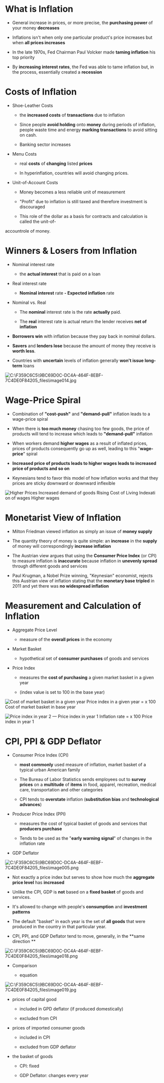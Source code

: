 # What is Inflation

  -   General increase in prices, or more precise, the **purchasing
      power** of your money **decreases**

  -   Inflations isn't when only one particular product's price
      increases but when **all prices increases**

  -   In the late 1970s, Fed Chairman Paul Volcker made **taming
      inflation** his top priority

  -   By **increasing interest rates**, the Fed was able to tame
      inflation but, in the process, essentially created a **recession**

# Costs of Inflation

  -   Shoe-Leather Costs
    
      -   the **increased costs** of **transactions** due to inflation
    
      -   Since people **avoid holding** onto **money** during periods
          of inflation, people waste time and energy **marking
          transactions** to avoid sitting on cash.
    
      -   Banking sector increases

  -   Menu Costs
    
      -   real **costs** of **changing** listed **prices**
    
      -   In hyperinflation, countries will avoid changing prices.

  -   Unit-of-Account Costs
    
      -   Money becomes a less reliable unit of measurement
    
      -   "Profit" due to inflation is still taxed and therefore
          investment is discouraged
    
      -   This role of the dollar as a basis for contracts and
          calculation is called the unit-of-

  accountrole of money.

# Winners & Losers from Inflation

  -   Nominal interest rate
    
      -   the **actual interest** that is paid on a loan

  -   Real interest rate
    
      -   **Nominal interest** rate **- Expected inflation** rate

  -   Nominal vs. Real
    
      -   The **nominal** interest rate is the rate **actually** paid.
    
      -   The **real** interest rate is actual return the lender
          receives **net of inflation**

  -   **Borrowers win** with inflation because they pay back in nominal
      dollars.

  -   **Savers** and **lenders lose** because the amount of money they
      receive is **worth less**.

  -   Countries with **uncertain** levels of inflation generally **won't
      issue long-term**
  loans

  ![C:\\F359C6C5\\9BC69D0C-DC4A-464F-8EBF-7C4DE0F84205\_files\\image014.jpg](./media/image14.jpg)

# Wage-Price Spiral

  -   Combination of **"cost-push"** and **"demand-pull"** inflation
      leads to a wage-price spiral

  -   When there is **too much money** chasing too few goods, the price
      of products will tend to increase which leads to **"demand-pull"**
      inflation

  -   When workers demand **higher wages** as a result of inflated
      prices, prices of products consequently go up as well, leading to
      this "**wage-price**" spiral

  -   **Increased price of products leads to higher wages leads to
      increased price of products and so on**

  -   Keynesians tend to favor this model of how inflation works and
      that they prices are sticky downward or downward inflexible

  ![Higher Prices Increased demand of goods Rising Cost of Living
  Indexati on of wages Higher wages ](./media/image15.png)

# Monetarist View of Inflation

  -   Milton Friedman viewed inflation as simply an issue of **money
      supply**

  -   The quantity theory of money is quite simple: an **increase** in
      the **supply** of money will correspondingly **increase
      inflation**

  -   The Austrian view argues that using the **Consumer Price Index**
      (or CPI) to measure inflation is **inaccurate** because inflation
      in **unevenly spread** through different goods and services

  -   Paul Krugman, a Nobel Prize winning, "Keynesian" economist,
      rejects this Austrian view of inflation stating that the
      **monetary base tripled** in 2011 and yet there was **no
      widespread inflation**

# Measurement and Calculation of Inflation

  -   Aggregate Price Level
    
      -   measure of the **overall prices** in the economy

  -   Market Basket
    
      -   hypothetical set of **consumer purchases** of goods and
          services

  -   Price Index
    
      -   measures the **cost of purchasing** a given market basket in a
          given year
    
      -   (index value is set to 100 in the base year)

  ![Cost of market basket in a given year Price index in a given year =
  x 100 Cost of market basket in base year ](./media/image16.png)
  
  ![Price index in year 2 — Price index in year 1 Inflation rate = x 100
  Price index in year 1 ](./media/image17.png)

# CPI, PPI & GDP Deflator

  -   Consumer Price Index (CPI)
    
      -   **most commonly** used measure of inflation, market basket of
          a typical urban American family
    
      -   The Bureau of Labor Statistics sends employees out to **survey
          prices** on a **multitude** of **items** in food, apparel,
          recreation, medical care, transportation and other categories
    
      -   CPI tends to **overstate** inflation (**substitution bias**
          and **technological advances**)

  -   Producer Price Index (PPI)
    
      -   measures the cost of typical basket of goods and services that
          **producers purchase**
    
      -   Tends to be used as the "**early warning signal**" of changes
          in the inflation rate

  -   GDP
  Deflator

  ![C:\\F359C6C5\\9BC69D0C-DC4A-464F-8EBF-7C4DE0F84205\_files\\image005.png](./media/image5.png)

  -   Not exactly a price index but serves to show how much the
      **aggregate price level** has **increased**

  -   Unlike the CPI, GDP is **not** based on a **fixed basket** of
      goods and services.

  -   It's allowed to change with people's **consumption** and
      **investment patterns**

  -   The default "basket" in each year is the set of **all goods** that
      were produced in the country in that particular year.

  -   CPI, PPI, and GDP Deflator tend to move, generally, in the **same
      direction
  **

  ![C:\\F359C6C5\\9BC69D0C-DC4A-464F-8EBF-7C4DE0F84205\_files\\image018.png](./media/image18.png)

  -   Comparison
    
      -   equation

  ![C:\\F359C6C5\\9BC69D0C-DC4A-464F-8EBF-7C4DE0F84205\_files\\image019.jpg](./media/image19.jpg)

  -   prices of capital good
    
      -   included in GPD deflator (if produced domestically)
    
      -   excluded from CPI

  -   prices of imported consumer goods
    
      -   included in CPI
    
      -   excluded from GDP deflator

  -   the basket of goods
    
      -   CPI: fixed
    
      -   GDP Deflator: changes every year